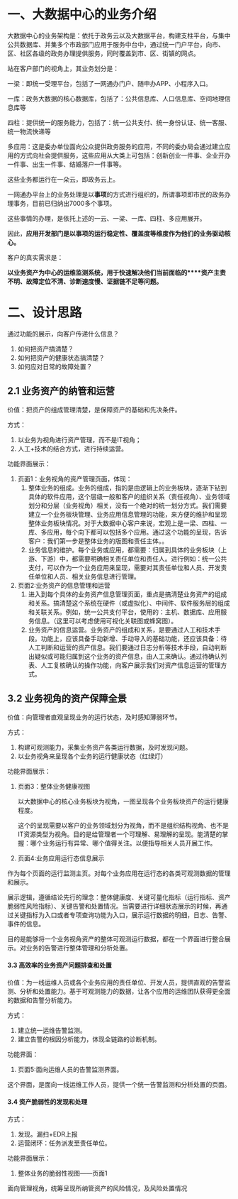 # 一、大数据中心的业务介绍



大数据中心的业务架构是：依托于政务云以及大数据平台，构建支柱平台，与集中公共数据库、并集多个市政部门应用于服务中台中，通过统一门户平台，向市、区、社区各级的政务办理提供服务，同时覆盖到市、区、街镇的网点。

站在客户部门的视角上，其业务划分是：

一梁：即统一受理平台，包括了一网通办门户、随申办APP、小程序入口。

一库：政务大数据的核心数据库，包括了：公共信息库、人口信息库、空间地理信息库等

四柱：提供统一的服务能力，包括了：统一公共支付、统一身份认证、统一客服、统一物流快递等

多应用：这是委办单位面向公众提供政务服务的应用，不同的委办局会通过建立应用的方式向社会提供服务，这些应用从大类上可包括：创新创业一件事、企业开办一件事、出生一件事、结婚落户一件事等。



这些业务都运行在一朵云，即政务云上。



一网通办平台上的业务处理是以**事项**的方式进行组织的，所谓事项即市民的政务办理事务，目前已归纳出7000多个事项。

这些事情的办理，是依托上述的一云、一梁、一库、四柱、多应用展开。

因此，**应用开发部门是以事项的运行稳定性、覆盖度等维度作为他们的业务驱动核心。**



客户的真实需求是：

**以业务资产为中心的运维监测系统，用于快速解决他们当前面临的****资产主责不明、故障定位不清、诊断速度慢、证据链不足等问题。**



# 二、设计思路

通过功能的展示，向客户传递什么信息？

1. 如何把资产搞清楚？
2. 如何把资产的健康状态搞清楚？
3. 如何应对日常的故障处置？



## **2.1 业务资产的纳管和运营**

价值：把资产的组成管理清楚，是保障资产的基础和先决条件。

方式：

1. 以业务为视角进行资产管理，而不是IT视角；
2. 人工+技术的结合方式，进行持续运营。

功能界面展示：

1. 页面1：业务视角的资产管理页面，体现：
   1. 整体业务的组成。业务的组成，指的是由逻辑上的业务板块，逐渐下钻到具体的软件应用，这个层级一般和客户的组织关系（责任视角）、业务领域划分和分层（业务视角）相关，没有一个绝对的统一划分方式。我们需要建立一个业务板块管理、业务应用信息管理的功能，来方便的维护和呈现整体业务板块情况。对于大数据中心客户来说，宏观上是一梁、四柱、一库、多应用，每个向下都可以包括多个应用。通过这个功能的呈现，告诉客户：我们第一步是整体业务的版图和责任主体。。
   2. 业务信息的维护。每个业务或应用，都需要：归属到具体的业务板块（上游、下游）中，都需要明确相关责任单位和责任人。进行例如：统一公共支付，可以作为一个业务应用来呈现，需要对其责任单位和人员、开发责任单位和人员、相关业务信息进行管理。
2. 页面2:业务资产的信息管理和运营
   1. 进入到每个具体的业务资产信息管理页面，重点是搞清楚业务资产的组成和关系。搞清楚这个系统在硬件（或虚拟化）、中间件、软件服务层的组成和关联关系。例如，统一公共支付平台，使用的：主机、数据库、应用服务信息。（这里可以考虑使用可视化关联图或蜂窝图）。
   2. 业务资产的信息运营。业务资产的组成和关系，是要通过人工和技术手段。功能上，应该具备手动新增、手动导入的基础功能，还应该具备：待人工判断和运营的资产信息。我们要通过日志分析等技术手段，自动判断出疑似或可能归属到这个业务的资产信息，由人工来确认。通过待确认列表、人工复核确认的操作功能，向客户展示我们对资产信息运营的管理方式。



## **3.2 业务视角的资产保障全景**

价值：向管理者直观呈现业务的运行状态，及时感知薄弱环节。

方式：

1. 构建可观测能力，采集业务资产各类运行数据，及时发现问题。
2. 以业务视角来呈现各个业务的运行健康状态（红绿灯）

功能界面展示：

1. 页面3：整体业务健康视图

   以大数据中心的核心业务板块为视角，一图呈现各个业务板块资产的运行健康程度。

   这个的呈现需要以客户的业务领域划分为视角，而不是组织结构视角、也不是IT资源类型为视角。目的是给管理者一个可理解、易理解的呈现。能清楚的掌握：哪个业务运行有异常、哪个值得关注。以便指导相关人员开展工作。

   

2. 页面4:业务应用运行态信息展示

作为每个页面的运行监测主页。对每个业务应用在运行态的各类可观测数据的管理和展示。

展示逻辑，遵循结论先行的理念：整体健康度、关键可量化指标（运行指标、资产脆弱性风险指标）、关键告警和处置情况。当需要进行详细状态展示的时候，再通过关键指标为入口或者专项查询功能为入口，展示运行数据的明细，日志、告警、事件的信息。

目的是能够将一个业务视角资产的整体可观测运行数据，都在一个界面进行整合展示。对业务的告警进行整体管理和分析处置。



#### **3.3 高效率的业务资产问题排查和处置**

价值：为一线运维人员或各个业务应用的责任单位、开发人员，提供直观的告警监测、分析和处置能力。基于可观测能力的数据，让各个应用的运维团队获得更全面的数据和告警分析能力。

方式：

1. 建立统一运维告警监测。
2. 建立告警的根因分析能力，体现全链路的诊断机制。



功能界面：

1. 页面5:面向运维人员的告警监测界面。

这个界面，是面向一线运维工作人员，提供一个统一告警监测和分析处置的页面。



#### **3.4 资产脆弱性的发现和处理**



方式：

1. 发现。漏扫+EDR上报
2. 运营闭环：任务派发至责任单位。



功能界面展示：

1. 整体业务的脆弱性视图——页面1

面向管理视角，统筹呈现所纳管资产的风险情况，及风险处置情况